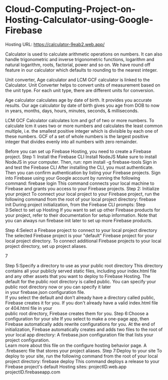 # Cloud-Computing-Project-on-Hosting-Calculator-using-Google-Firebase

Hosting URL: https://calculator-9eab2.web.app/ 

Calculator is used to calculate arithmetic operations on numbers. It can also handle trigonometric and inverse trigonometric functions, logarithm and natural logarithm, roots, factorial, power and so on. We have round off feature in our calculator which defaults to rounding to the nearest integer. 

Unit converter, Age calculator and LCM GCF calculator is linked to the Calculator. Unit Converter helps to convert units of measurement based on the unit type. For each unit type, there are different units for conversion. 

Age calculator calculates age by date of birth. It provides you accurate results. Our age calculator by date of birth gives you age from DOB to now in years, months, days, hours, minutes, seconds, & milliseconds. 

LCM GCF Calculator calculates lcm and gcf of  two or more numbers. To calculate lcm it uses two or more numbers and calculates the least common multiple, i.e. the smallest positive integer which is divisible by each one of these numbers. GCF of a set of whole numbers is the largest positive integer that divides evenly into all numbers with zero remainder.  
 
Before you can set up Firebase Hosting, you need to create a Firebase project. 
Step 1: Install the Firebase CLI 
Install NodeJS 
Make sure to install NodeJS in your computer. Then, run: 
npm install -g firebase-tools 
Sign in and test the Firebase CLI 
After installing the CLI, you must authenticate. Then you can confirm authentication by listing your Firebase projects. 
Sign into Firebase using your Google account by running the following command: 
firebase login 
This command connects your local machine to Firebase and grants you access to your Firebase projects. 
Step 2: Initialize your project 
To connect your local project to your Firebase project, run the following command from the root of your local project directory: 
firebase init 
During project initialization, from the Firebase CLI prompts: 
Step 3:Select to set up Hosting 
If you want to set up other Firebase products for your project, refer to their documentation for setup information. Note that you can always run firebase init later to set up more Firebase products. 
 
Step 4:Select a Firebase project to connect to your local project directory 
The selected Firebase project is your "default" Firebase project for your local project directory. To connect additional Firebase projects to your local project directory, set up project aliases. 
 
 
7 
 
Step 5:Specify a directory to use as your public root directory 
This directory contains all your publicly served static files, including your index.html file and any other assets that you want to deploy to Firebase Hosting. 
The default for the public root directory is called public. 
You can specify your public root directory now or you can specify it later  
      in your firebase.json configuration file.  
      If you select the default and don't already have a directory called public,  
      Firebase creates it for you. 
       If you don't already have a valid index.html file or 404.html file in your  
      public root directory, Firebase creates them for you. 
Step 6:Choose a configuration for your site 
If you select to make a one-page app, then Firebase automatically adds rewrite configurations for you. 
At the end of initialization, Firebase automatically creates and adds two files to the root of your local app directory: 
A firebase.json configuration file that lists your project configuration.  
      Learn more about this file on the configure hosting behavior page. 
A .firebaserc file that stores your project aliases. 
Step 7:Deploy to your site 
To deploy to your site, run the following command from the root of your local project directory: 
firebase deploy 
This command deploys a release to your Firebase project's default Hosting sites: 
projectID.web.app 
projectID.firebaseapp.com 
